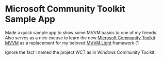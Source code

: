 # Microsoft Community Toolkit Sample App

Made a quick sample app to show some MVVM basics to one of my friends. Also serves as a nice excuse to learn the new [Microsoft Community Toolkit MVVM](https://github.com/windows-toolkit/WindowsCommunityToolkit) as a replacement for my beloved [MVVM Light](https://github.com/lbugnion/mvvmlight) framework (':

Ignore the fact I named the project WCT as in _Windows_ Community Toolkit.
